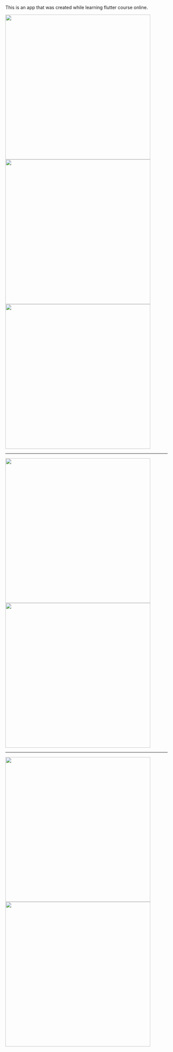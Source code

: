 This is an app that was created while learning flutter course online.



<p float="left">
 <img src="https://user-images.githubusercontent.com/34707669/88476256-b84a7c80-cf3f-11ea-9cfb-f1f22fff00a7.png" height="450">
<img src="https://user-images.githubusercontent.com/34707669/88476200-52f68b80-cf3f-11ea-89dc-9b2ef5ab2481.png" height="450">
<img src="https://user-images.githubusercontent.com/34707669/88476281-d7490e80-cf3f-11ea-9efb-6c393f59cf12.png" height="450">

</p>

-----------

<p float="left">

<img src="https://user-images.githubusercontent.com/34707669/88476296-ecbe3880-cf3f-11ea-92bf-13241b09870c.png" height="450">
<img src="https://user-images.githubusercontent.com/34707669/88476298-edef6580-cf3f-11ea-86f3-0c8db774df9f.png" height="450">

</p>

-----------

<p float="left">

<img src="https://user-images.githubusercontent.com/34707669/88476316-14150580-cf40-11ea-9025-db3e0169b71a.png" height="450">
<img src="https://user-images.githubusercontent.com/34707669/88476318-14ad9c00-cf40-11ea-9d33-5dbbf198dc7c.png" height="450">




</p>

